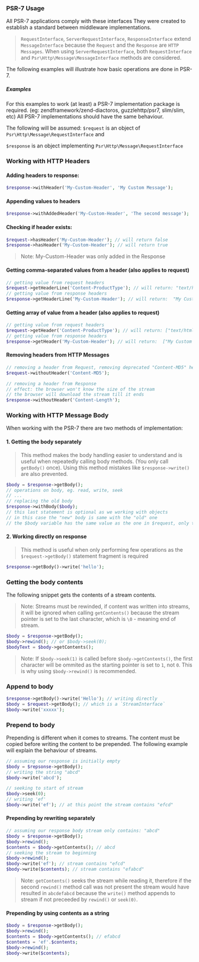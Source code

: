 ### PSR-7 Usage

All PSR-7 applications comply with these interfaces 
They were created to establish a standard between middleware implementations.

> `RequestInterface`, `ServerRequestInterface`, `ResponseInterface` extend `MessageInterface`  because the `Request` and the `Response` are `HTTP Messages`.
> When using `ServerRequestInterface`, both `RequestInterface` and `Psr\Http\Message\MessageInterface` methods are considered.


The following examples will illustrate how basic operations are done in PSR-7.

##### Examples


For this examples to work (at least) a PSR-7 implementation package is required. (eg: zendframework/zend-diactoros, guzzlehttp/psr7, slim/slim, etc)
All PSR-7 implementations should have the same behaviour.

The following will be assumed: 
`$request` is an object of `Psr\Http\Message\RequestInterface` and

`$response` is an object implementing `Psr\Http\Message\RequestInterface`


### Working with HTTP Headers

#### Adding headers to response:

```php
$response->withHeader('My-Custom-Header', 'My Custom Message');
```

#### Appending values to headers

```php
$response->withAddedHeader('My-Custom-Header', 'The second message');
```

#### Checking if header exists:

```php
$request->hasHeader('My-Custom-Header'); // will return false
$response->hasHeader('My-Custom-Header'); // will return true
```

> Note: My-Custom-Header was only added in the Response

#### Getting comma-separated values from a header (also applies to request)

```php
// getting value from request headers
$request->getHeaderLine('Content-ProductType'); // will return: "text/html; charset=UTF-8"
// getting value from response headers
$response->getHeaderLine('My-Custom-Header'); // will return:  "My Custom Message; The second message"
```

#### Getting array of value from a header (also applies to request)
```php
// getting value from request headers
$request->getHeader('Content-ProductType'); // will return: ["text/html", "charset=UTF-8"]
// getting value from response headers
$response->getHeader('My-Custom-Header'); // will return:  ["My Custom Message",  "The second message"]
```

#### Removing headers from HTTP Messages
```php
// removing a header from Request, removing deprecated "Content-MD5" header
$request->withoutHeader('Content-MD5'); 

// removing a header from Response
// effect: the browser won't know the size of the stream
// the browser will download the stream till it ends
$response->withoutHeader('Content-Length');
```

### Working with HTTP Message Body

When working with the PSR-7 there are two methods of implementation:
#### 1. Getting the body separately

> This method makes the body handling easier to understand and is useful when repeatedly calling body methods. (You only call `getBody()` once). Using this method mistakes like `$response->write()` are also prevented.

```php
$body = $response->getBody();
// operations on body, eg. read, write, seek
// ...
// replacing the old body
$response->withBody($body); 
// this last statement is optional as we working with objects
// in this case the "new" body is same with the "old" one
// the $body variable has the same value as the one in $request, only the reference is passed
```

#### 2. Working directly on response

> This method is useful when only performing few operations as the `$request->getBody()` statement fragment is required

```php
$response->getBody()->write('hello');
```

### Getting the body contents

The following snippet gets the contents of a stream contents.
> Note: Streams must be rewinded, if content was written into streams, it will be ignored when calling `getContents()` because the stream pointer is set to the last character, which is `\0` - meaning end of stream.
```php 
$body = $response->getBody();
$body->rewind(); // or $body->seek(0);
$bodyText = $body->getContents();
```
> Note: If `$body->seek(1)` is called before `$body->getContents()`, the first character will be ommited as the starting pointer is set to `1`, not `0`. This is why using `$body->rewind()` is recommended.

### Append to body

```php
$response->getBody()->write('Hello'); // writing directly
$body = $request->getBody(); // which is a `StreamInterface`
$body->write('xxxxx');
```

### Prepend to body
Prepending is different when it comes to streams. The content must be copied before writing the content to be prepended.
The following example will explain the behaviour of streams.

```php
// assuming our response is initially empty
$body = $repsonse->getBody();
// writing the string "abcd"
$body->write('abcd');

// seeking to start of stream
$body->seek(0);
// writing 'ef'
$body->write('ef'); // at this point the stream contains "efcd"
```

#### Prepending by rewriting separately

```php
// assuming our response body stream only contains: "abcd"
$body = $response->getBody();
$body->rewind();
$contents = $body->getContents(); // abcd
// seeking the stream to beginning
$body->rewind();
$body->write('ef'); // stream contains "efcd"
$body->write($contents); // stream contains "efabcd"
```

> Note: `getContents()` seeks the stream while reading it, therefore if the second `rewind()` method call was not present the stream would have resulted in `abcdefabcd` because the `write()` method appends to stream if not preceeded by `rewind()` or `seek(0)`.

#### Prepending by using contents as a string
```php
$body = $response->getBody();
$body->rewind();
$contents = $body->getContents(); // efabcd
$contents = 'ef'.$contents;
$body->rewind();
$body->write($contents);
```
